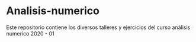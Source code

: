 # Analisis-numerico
Este repositorio contiene los diversos talleres y ejercicios del curso análisis numerico 2020 - 01
